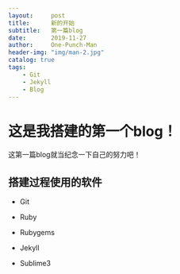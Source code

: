 ```yaml
---
layout:     post
title:      新的开始
subtitle:   第一篇blog
date:       2019-11-27
author:     One-Punch-Man
header-img: "img/man-2.jpg"
catalog: true
tags:
    - Git
    - Jekyll
    - Blog
---
```


# 这是我搭建的第一个blog！

 这第一篇blog就当纪念一下自己的努力吧！

## 搭建过程使用的软件

* Git

* Ruby

* Rubygems

* Jekyll

* Sublime3


